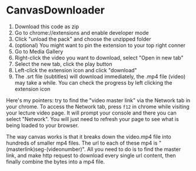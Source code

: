 ﻿# CanvasDownloader
1. Download this code as zip
2. Go to chrome://extensions and enable developer mode
3. Click "unload the pack" and choose the unzipped folder
4. (optional) You might want to pin the extension to your top right conner
5. Go to Media Gallery
6. Right-click the video you want to download, select "Open in new tab"
7. Select the new tab, click the play button
8. Left-click the extension icon and click "download"
9. The .srt file (subtitles) will download immediately, the .mp4 file (video) may take a while. You can check the progress by left clicking the extension icon

Here's my pointers: try to find the "video master link" via the Network tab in your chrome. To access the Network tab, press `f12` in chrome while visiting your lecture video page. It will prompt your console and there you can select "Network".  You will just need to refresh your page to see what is being loaded to your browser. 

The way canvas works is that it breaks down the video.mp4 file into hundreds of smaller mp4 files. The url to each of these mp4 is "(masterlink)seg-(videonumber)".  All you need to do is to find the master link, and make http request to download every single url content, then finally combine the bytes into a mp4 file.
